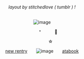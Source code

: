 <div align="center">

<h6 align="center"> layout by stitchedlove ( tumblr ) ! </h6> 

![image](https://64.media.tumblr.com/e2a92729e52519e39d2735997c71e64b/1d9360520e65c4b7-73/s1280x1920/3c0060d7ed92de161719a33d7d8c10502f19954a.gifv)

⠀⠀⠀⠀❜⠀⠀⠀⠀ 🐚

⠀ ⠀⠀⠀⠀⠀⠀⠀ ☆ ⠀⠀⠀

[new rentry](https://rentry.co/pr3tiesprincess)⠀ ⠀ ![image](https://64.media.tumblr.com/7491f85b89601521803658f2ef7da389/f720cbb9b57884be-5a/s75x75_c1/788c52db061d0e80cd0d27e6b873dccaebd9f643.gifv)⠀ ⠀ [atabook](https://bobettcarolynne.atabook.org/)
